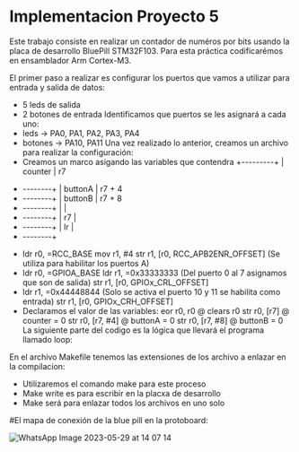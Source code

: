 # Implementacion Proyecto 5
Este trabajo consiste en realizar un contador de numéros por bits usando la placa de desarrollo BluePill STM32F103.
Para esta práctica codificarémos en ensamblador Arm Cortex-M3.

El primer paso a realizar es configurar los puertos que vamos a utilizar para entrada y salida de datos:
  - 5 leds de salida
  - 2 botones de entrada
Identificamos que puertos se les asignará a cada uno:
  - leds -> PA0, PA1, PA2, PA3, PA4
  - botones -> PA10, PA11
 Una vez realizado lo anterior, creamos un archivo para realizar la configuración:
  - Creamos un marco asigando las variables que contendra
   +---------+
   | counter | r7
   + --------+
   | buttonA | r7 + 4
   + --------+
   | buttonB | r7 + 8
   + --------+
   |         |
   + --------+
   | r7      |
   + --------+
   | lr      |
   + --------+
  -  ldr     r0, =RCC_BASE
        mov     r1, #4
        str     r1, [r0, RCC_APB2ENR_OFFSET] (Se utiliza para habilitar los puertos A)
  - ldr     r0, =GPIOA_BASE 
        ldr     r1, =0x33333333 (Del puerto 0 al 7 asignamos que son de salida)
    str     r1, [r0, GPIOx_CRL_OFFSET]
   - ldr     r1, =0x44448844 (Solo se activa el puerto 10 y 11 se habilita como entrada)
     str     r1, [r0, GPIOx_CRH_OFFSET]
 - Declaramos el valor de las variables:
        eor     r0, r0       @ clears r0
        str     r0, [r7]     @ counter = 0
        str     r0, [r7, #4] @ buttonA = 0
        str     r0, [r7, #8] @ buttonB = 0
La siguiente parte del codigo es la lógica que llevará el programa llamado loop:

En el archivo Makefile tenemos las extensiones de los archivo a enlazar en la compilacion:
- Utilizaremos el comando make para este proceso
- Make write es para escribir en la placxa de desarrollo
- Make será para enlazar todos los archivos en uno solo


#El mapa de conexión de la blue pill en la protoboard:

![WhatsApp Image 2023-05-29 at 14 07 14](https://github.com/Maiki2002/Leds/assets/105370860/dd3a6409-7fcd-4e79-a52d-38e61aa29954)


     
